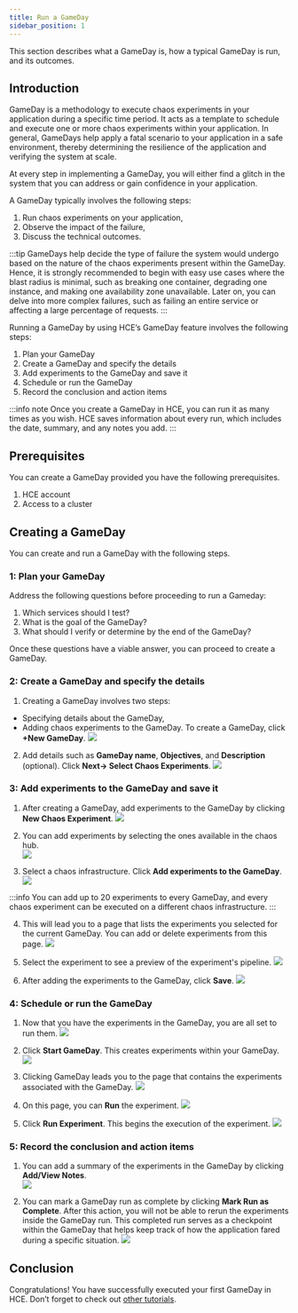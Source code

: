 ```yaml
---
title: Run a GameDay
sidebar_position: 1
---
```

This section describes what a GameDay is, how a typical GameDay is run, and its outcomes.

## Introduction

GameDay is a methodology to execute chaos experiments in your application during a specific time period. It acts as a template to schedule and execute one or more chaos experiments within your application. In general, GameDays help apply a fatal scenario to your application in a safe environment, thereby determining the resilience of the application and verifying the system at scale. 

At every step in implementing a GameDay, you will either find a glitch in the system that you can address or gain confidence in your application.

A GameDay typically involves the following steps:

1. Run chaos experiments on your application,
2. Observe the impact of the failure,
3. Discuss the technical outcomes.

:::tip
GameDays help decide the type of failure the system would undergo based on the nature of the chaos experiments present within the GameDay. Hence, it is strongly recommended to begin with easy use cases where the blast radius is minimal, such as breaking one container, degrading one instance, and making one availability zone unavailable. Later on, you can delve into more complex failures, such as failing an entire service or affecting a large percentage of requests.
:::

Running a GameDay by using HCE’s GameDay feature involves the following steps:

1. Plan your GameDay
2. Create a GameDay and specify the details
3. Add experiments to the GameDay and save it
4. Schedule or run the GameDay
5. Record the conclusion and action items

:::info note
Once you create a GameDay in HCE, you can run it as many times as you wish. HCE saves information about every run, which includes the date, summary, and any notes you add.
:::

## Prerequisites
You can create a GameDay provided you have the following prerequisites.
1. HCE account
2. Access to a cluster

## Creating a GameDay
You can create and run a GameDay with the following steps.

### 1: Plan your GameDay

Address the following questions before proceeding to run a Gameday:
1. Which services should I test?
2. What is the goal of the GameDay? 
3. What should I verify or determine by the end of the GameDay?

Once these questions have a viable answer, you can proceed to create a GameDay. 

### 2: Create a GameDay and specify the details
1. Creating a GameDay involves two steps:
* Specifying details about the GameDay,
* Adding chaos experiments to the GameDay. 
To create a GameDay, click **+New GameDay**. 
![](./static/run-gameday/1-landing-page.png)

2. Add details such as **GameDay name**, **Objectives**, and **Description** (optional). Click **Next-> Select Chaos Experiments**.
![](./static/run-gameday/2-create-new-gameday.png)

### 3: Add experiments to the GameDay and save it
1. After creating a GameDay, add experiments to the GameDay by clicking **New Chaos Experiment**.
![](./static/run-gameday/3-add-experiments-to-gameday.png)

2. You can add experiments by selecting the ones available in the chaos hub.  
![](./static/run-gameday/4-list-experiments-from-chaoshub.png)

3. Select a chaos infrastructure. Click **Add experiments to the GameDay**.
![](./static/run-gameday/6-add-experiments-to-gameday.png)

:::info
You can add up to 20 experiments to every GameDay, and every chaos experiment can be executed on a different chaos infrastructure.
:::

4. This will lead you to a page that lists the experiments you selected for the current GameDay. You can add or delete experiments from this page.
![](./static/run-gameday/7-add-multiple-experiments.png)

5. Select the experiment to see a preview of the experiment's pipeline.
![](./static/run-gameday/8-view-exp.png)

6. After adding the experiments to the GameDay, click **Save**.
![](./static/run-gameday/9-save-experiment.png)

### 4: Schedule or run the GameDay
1. Now that you have the experiments in the GameDay, you are all set to run them. 
![](./static/run-gameday/10-gameday-created.png)

2. Click **Start GameDay**. This creates experiments within your GameDay.
![](./static/run-gameday/11-start-gameday.png)

3. Clicking GameDay leads you to the page that contains the experiments associated with the GameDay.
![](./static/run-gameday/12-gameday-in-progress.png)

4. On this page, you can **Run** the experiment. 
![](./static/run-gameday/13-gameday-details.png)

5. Click **Run Experiment**. This begins the execution of the experiment. 
![](./static/run-gameday/14-run-experiment.png)


### 5: Record the conclusion and action items
1. You can add a summary of the experiments in the GameDay by clicking **Add/View Notes**.  
![](./static/run-gameday/15-summary-at-exp-level.png)

2. You can mark a GameDay run as complete by clicking **Mark Run as Complete**. After this action, you will not be able to rerun the experiments inside the GameDay run. This completed run serves as a checkpoint within the GameDay that helps keep track of how the application fared during a specific situation.
![](./static/run-gameday/17-run-complete.png)

## Conclusion
Congratulations! You have successfully executed your first GameDay in HCE. Don’t forget to check out [other tutorials](../../../../tutorials/run-chaos-experiments).

